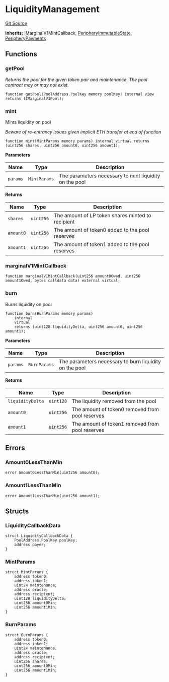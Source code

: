 # LiquidityManagement
[Git Source](https://github.com/MarginalProtocol/v1-periphery/blob/d846d56fa6d1e439306e60a85e98fc298babb2f7/contracts/base/LiquidityManagement.sol)

**Inherits:**
IMarginalV1MintCallback, [PeripheryImmutableState](/contracts/base/PeripheryImmutableState.sol/abstract.PeripheryImmutableState.md), [PeripheryPayments](/contracts/base/PeripheryPayments.sol/abstract.PeripheryPayments.md)


## Functions
### getPool

*Returns the pool for the given token pair and maintenance. The pool contract may or may not exist.*


```solidity
function getPool(PoolAddress.PoolKey memory poolKey) internal view returns (IMarginalV1Pool);
```

### mint

Mints liquidity on pool

*Beware of re-entrancy issues given implicit ETH transfer at end of function*


```solidity
function mint(MintParams memory params) internal virtual returns (uint256 shares, uint256 amount0, uint256 amount1);
```
**Parameters**

|Name|Type|Description|
|----|----|-----------|
|`params`|`MintParams`|The parameters necessary to mint liquidity on the pool|

**Returns**

|Name|Type|Description|
|----|----|-----------|
|`shares`|`uint256`|The amount of LP token shares minted to recipient|
|`amount0`|`uint256`|The amount of token0 added to the pool reserves|
|`amount1`|`uint256`|The amount of token1 added to the pool reserves|


### marginalV1MintCallback


```solidity
function marginalV1MintCallback(uint256 amount0Owed, uint256 amount1Owed, bytes calldata data) external virtual;
```

### burn

Burns liquidity on pool


```solidity
function burn(BurnParams memory params)
    internal
    virtual
    returns (uint128 liquidityDelta, uint256 amount0, uint256 amount1);
```
**Parameters**

|Name|Type|Description|
|----|----|-----------|
|`params`|`BurnParams`|The parameters necessary to burn liquidity on the pool|

**Returns**

|Name|Type|Description|
|----|----|-----------|
|`liquidityDelta`|`uint128`|The liquidity removed from the pool|
|`amount0`|`uint256`|The amount of token0 removed from pool reserves|
|`amount1`|`uint256`|The amount of token1 removed from pool reserves|


## Errors
### Amount0LessThanMin

```solidity
error Amount0LessThanMin(uint256 amount0);
```

### Amount1LessThanMin

```solidity
error Amount1LessThanMin(uint256 amount1);
```

## Structs
### LiquidityCallbackData

```solidity
struct LiquidityCallbackData {
    PoolAddress.PoolKey poolKey;
    address payer;
}
```

### MintParams

```solidity
struct MintParams {
    address token0;
    address token1;
    uint24 maintenance;
    address oracle;
    address recipient;
    uint128 liquidityDelta;
    uint256 amount0Min;
    uint256 amount1Min;
}
```

### BurnParams

```solidity
struct BurnParams {
    address token0;
    address token1;
    uint24 maintenance;
    address oracle;
    address recipient;
    uint256 shares;
    uint256 amount0Min;
    uint256 amount1Min;
}
```


